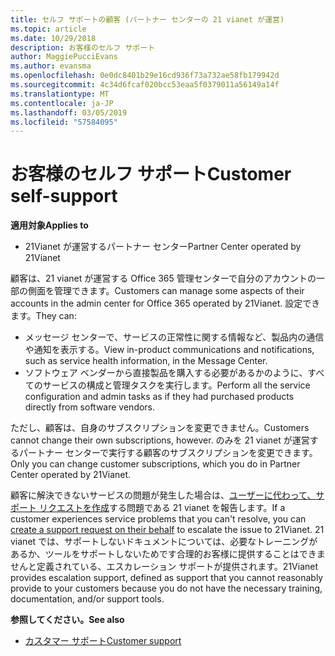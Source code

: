 ```yaml
---
title: セルフ サポートの顧客 (パートナー センターの 21 vianet が運営)
ms.topic: article
ms.date: 10/29/2018
description: お客様のセルフ サポート
author: MaggiePucciEvans
ms.author: evansma
ms.openlocfilehash: 0e0dc8401b29e16cd936f73a732ae58fb179942d
ms.sourcegitcommit: 4c34d6fcaf020bcc53eaa5f0379011a56149a14f
ms.translationtype: MT
ms.contentlocale: ja-JP
ms.lasthandoff: 03/05/2019
ms.locfileid: "57584095"
---
```

# <a name="customer-self-support"></a><span data-ttu-id="2e125-103">お客様のセルフ サポート</span><span class="sxs-lookup"><span data-stu-id="2e125-103">Customer self-support</span></span>

<span data-ttu-id="2e125-104">**適用対象**</span><span class="sxs-lookup"><span data-stu-id="2e125-104">**Applies to**</span></span>

-   <span data-ttu-id="2e125-105">21Vianet が運営するパートナー センター</span><span class="sxs-lookup"><span data-stu-id="2e125-105">Partner Center operated by 21Vianet</span></span>

<span data-ttu-id="2e125-106">顧客は、21 vianet が運営する Office 365 管理センターで自分のアカウントの一部の側面を管理できます。</span><span class="sxs-lookup"><span data-stu-id="2e125-106">Customers can manage some aspects of their accounts in the admin center for Office 365 operated by 21Vianet.</span></span> <span data-ttu-id="2e125-107">設定できます。</span><span class="sxs-lookup"><span data-stu-id="2e125-107">They can:</span></span>

-   <span data-ttu-id="2e125-108">メッセージ センターで、サービスの正常性に関する情報など、製品内の通信や通知を表示する。</span><span class="sxs-lookup"><span data-stu-id="2e125-108">View in-product communications and notifications, such as service health information, in the Message Center.</span></span>
-   <span data-ttu-id="2e125-109">ソフトウェア ベンダーから直接製品を購入する必要があるかのように、すべてのサービスの構成と管理タスクを実行します。</span><span class="sxs-lookup"><span data-stu-id="2e125-109">Perform all the service configuration and admin tasks as if they had purchased products directly from software vendors.</span></span> 

<span data-ttu-id="2e125-110">ただし、顧客は、自身のサブスクリプションを変更できません。</span><span class="sxs-lookup"><span data-stu-id="2e125-110">Customers cannot change their own subscriptions, however.</span></span> <span data-ttu-id="2e125-111">のみを 21 vianet が運営するパートナー センターで実行する顧客のサブスクリプションを変更できます。</span><span class="sxs-lookup"><span data-stu-id="2e125-111">Only you can change customer subscriptions, which you do in Partner Center operated by 21Vianet.</span></span>

<span data-ttu-id="2e125-112">顧客に解決できないサービスの問題が発生した場合は、[ユーザーに代わって、サポート リクエストを作成](report-problems-on-behalf-of-a-customer.md)する問題である 21 vianet を報告します。</span><span class="sxs-lookup"><span data-stu-id="2e125-112">If a customer experiences service problems that you can't resolve, you can [create a support request on their behalf](report-problems-on-behalf-of-a-customer.md) to escalate the issue to 21Vianet.</span></span> <span data-ttu-id="2e125-113">21 vianet では、サポートしないドキュメントについては、必要なトレーニングがあるか、ツールをサポートしないためです合理的お客様に提供することはできませんと定義されている、エスカレーション サポートが提供されます。</span><span class="sxs-lookup"><span data-stu-id="2e125-113">21Vianet provides escalation support, defined as support that you cannot reasonably provide to your customers because you do not have the necessary training, documentation, and/or support tools.</span></span>

<span data-ttu-id="2e125-114">**参照してください。**</span><span class="sxs-lookup"><span data-stu-id="2e125-114">**See also**</span></span>

-   [<span data-ttu-id="2e125-115">カスタマー サポート</span><span class="sxs-lookup"><span data-stu-id="2e125-115">Customer support</span></span>](customer-support.md)





 

 




